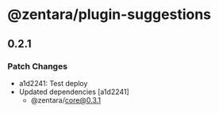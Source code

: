 # @zentara/plugin-suggestions

## 0.2.1

### Patch Changes

- a1d2241: Test deploy
- Updated dependencies [a1d2241]
  - @zentara/core@0.3.1
